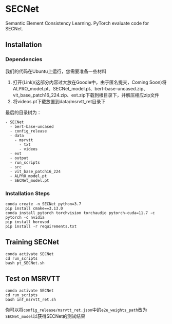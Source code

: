 # SECNet 
Semantic Element Consistency Learning. PyTorch evaluate code for SECNet. 

## Installation 
### Dependencies
我们的代码在Ubuntu上运行，您需要准备一些材料
1. 打开(Link)(这部分内容过大放在Goodle中，由于匿名提交，Coming Soon)将ALPRO_model.pt、SECNet_model.pt、bert-base-uncased.zip、vit_base_patch16_224.zip、ext.zip下载到根目录下，并解压相应zip文件
2. 将videos.pt下载放置到data/msrvtt_ret目录下

最后的目录树为：
```
- SECNet 
  - bert-base-uncased 
  - config_release  
  - data 
    - msrvtt 
      - txt
      - videos
  - ext
  - output
  - run_scripts
  - src
  - vit_base_patch16_224
  - ALPRO_model.pt
  - SECNet_model.pt
```

### Installation Steps
```
conda create -n SECNet python=3.7
pip install cmake==3.13.0 
conda install pytorch torchvision torchaudio pytorch-cuda=11.7 -c pytorch -c nvidia
pip install horovod
pip install -r requirements.txt
```


## Training SECNet
```
conda activate SECNet 
cd run_scripts 
bash pt_SECNet.sh 
```

## Test on MSRVTT 
```
conda activate SECNet  
cd run_scripts 
bash inf_msrvtt_ret.sh     
```
你可以将`config_release/msrvtt_ret.json`中的`e2e_weights_path`改为`SECNet_model`以获得SECNet的测试结果               


